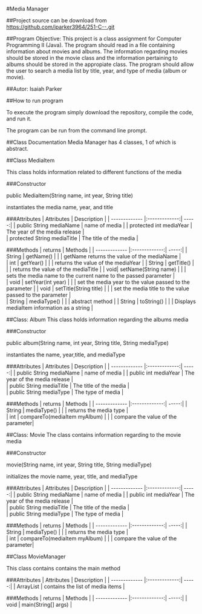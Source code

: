 
#Media Manager

##Project source can be download from https://github.com/iparker3964/251-C--.git

##Program Objective: 
This project is a class assignment for Computer Programming II (Java). The program should read in a file containing information about movies and albums. The information regarding movies should be stored in the movie class and the information pertaining to albums should be stored in the appropiate class. The program should allow the user to search a media list by title, year, and type of media (album or movie).
 
##Autor: Isaiah Parker

##How to run program

To execute the program simply download the repository, compile the code, and run it.

The program can be run from the command line prompt. 

##Class Documentation
Media Manager has 4 classes, 1 of which is abstract.

##Class MediaItem


This class holds information related to different functions of the media

###Constructor

public MediaItem(String name, int year, String title)

instantiates the media name, year, and title

###Attributes
| Attributes        | Description          | 
| ------------- |:-------------:| -----:|
| public String mediaName      | name of media | 
| protected int mediaYear      | The year of the media release        |  
| protected String mediaTitle | The title of the media      |    

###Methods
| returns        | Methods          | 
| ------------- |:-------------:| -----:|
| String       | getName() | 
|       | getName returns the value of the mediaName        |  
| int | getYear()     | 
|      | returns the value of the mediaYear |
| String | getTitle()     | 
|      | returns the value of the mediaTitle |
| void| setName(String name)     | 
|      | sets the media name to the current name to the passed parameter |  
| void | setYear(int year)     | 
|      | set the media year to the value passed to the parameter |
| void | setTitle(String title)     | 
|      | set the media title to the value passed to the parameter |  
| String | mediaType()     | 
|      | abstract method | 
| String | toString()     | 
|      | Displays mediaItem information as a string | 

##Class: Album
This class holds information regarding the albums media

###Constructor

public album(String name, int year, String title, String mediaType)

instantiates the name, year,title, and mediaType

###Attributes
| Attributes        | Description          | 
| ------------- |:-------------:| -----:|
| public String mediaName      | name of media | 
| public int mediaYear      | The year of the media release        |  
| public String mediaTitle | The title of the media      |  
| public String mediaType | The type of media      | 


###Methods
| returns        | Methods          | 
| ------------- |:-------------:| -----:|
| String       | mediaType() | 
|       | returns the media type        |  
| int | compareTo(mediaItem myAlbum)     | 
|      | compare the value of the parameter|

##Class: Movie
The class contains information regarding to the movie media

###Constructor

movie(String name, int year, String title, String mediaType)

initializes the movie name, year, title, and mediaType

###Attributes
| Attributes        | Description          | 
| ------------- |:-------------:| -----:|
| public String mediaName      | name of media | 
| public int mediaYear      | The year of the media release        |  
| public String mediaTitle | The title of the media      |  
| public String mediaType | The type of media      | 

###Methods
| returns        | Methods          | 
| ------------- |:-------------:| -----:|
| String       | mediaType() | 
|       | returns the media type        |  
| int | compareTo(mediaItem myAlbum)     | 
|      | compare the value of the parameter|

##Class MovieManager

This class contains contains the main method

###Attributes
| Attributes        | Description          | 
| ------------- |:-------------:| -----:|
| ArrayList<MediaItem>    | contains the list of media items | 

###Methods
| returns        | Methods          | 
| ------------- |:-------------:| -----:|
|   void   | main(String[] args) |

